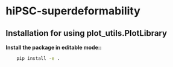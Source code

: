 # hiPSC-superdeformability


## Installation for using plot_utils.PlotLibrary

**Install the package in editable mode::**
```bash
    pip install -e .
```
